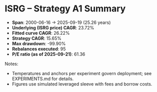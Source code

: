 # ISRG – Strategy A1 Summary

- **Span**: 2000-06-16 → 2025-09-19 (25.26 years)
- **Underlying (ISRG price) CAGR**: 23.72%
- **Fitted curve CAGR**: 26.22%
- **Strategy CAGR**: 15.65%
- **Max drawdown**: -99.90%
- **Rebalances executed**: 95
- **P/E ratio (as of 2025-09-21)**: 61.36

Notes:

- Temperatures and anchors per experiment govern deployment; see EXPERIMENTS.md for details.
- Figures use simulated leveraged sleeve with fees and borrow costs.

